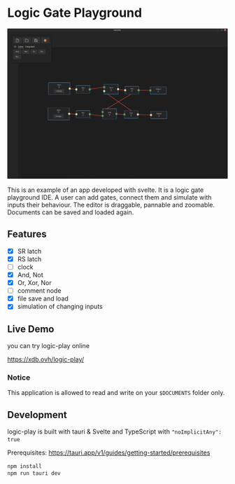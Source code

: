 # Logic Gate Playground
![alt text](./public/screenshot.png "screenshot of a flip flop")

This is an example of an app developed with svelte. It is a logic gate playground IDE. A user can add gates, connect them and simulate with inputs their behaviour. The editor is draggable, pannable and zoomable. Documents can be saved and loaded again.

## Features

- [x] SR latch
- [x] RS latch
- [ ] clock
- [x] And, Not
- [x] Or, Xor, Nor
- [ ] comment node
- [x] file save and load
- [x] simulation of changing inputs

## Live Demo


you can try logic-play online

https://xdb.ovh/logic-play/

### Notice

This application is allowed to read and write on your `$DOCUMENTS` folder only.

## Development

logic-play is built with tauri & Svelte and TypeScript with `"noImplicitAny": true`

Prerequisites: https://tauri.app/v1/guides/getting-started/prerequisites

``` 
npm install
npm run tauri dev
 ```